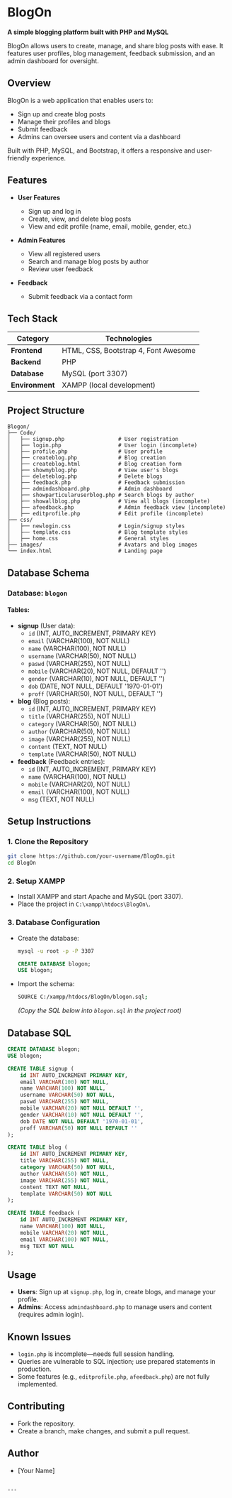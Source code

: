 # BlogOn

**A simple blogging platform built with PHP and MySQL**

BlogOn allows users to create, manage, and share blog posts with ease. It features user profiles, blog management, feedback submission, and an admin dashboard for oversight.

## Overview

BlogOn is a web application that enables users to:
- Sign up and create blog posts
- Manage their profiles and blogs
- Submit feedback
- Admins can oversee users and content via a dashboard

Built with PHP, MySQL, and Bootstrap, it offers a responsive and user-friendly experience.

## Features

- **User Features**  
  - Sign up and log in  
  - Create, view, and delete blog posts  
  - View and edit profile (name, email, mobile, gender, etc.)  

- **Admin Features**  
  - View all registered users  
  - Search and manage blog posts by author  
  - Review user feedback  

- **Feedback**  
  - Submit feedback via a contact form  

## Tech Stack

| **Category**   | **Technologies**           |
|----------------|----------------------------|
| **Frontend**   | HTML, CSS, Bootstrap 4, Font Awesome |
| **Backend**    | PHP                       |
| **Database**   | MySQL (port 3307)         |
| **Environment**| XAMPP (local development) |

## Project Structure

```
Blogon/
├── Code/
│   ├── signup.php                 # User registration
│   ├── login.php                  # User login (incomplete)
│   ├── profile.php                # User profile
│   ├── createblog.php             # Blog creation
│   ├── createblog.html            # Blog creation form
│   ├── showmyblog.php             # View user's blogs
│   ├── deleteblog.php             # Delete blogs
│   ├── feedback.php               # Feedback submission
│   ├── admindashboard.php         # Admin dashboard
│   ├── showparticularuserblog.php # Search blogs by author
│   ├── showallblog.php            # View all blogs (incomplete)
│   ├── afeedback.php              # Admin feedback view (incomplete)
│   ├── editprofile.php            # Edit profile (incomplete)
├── css/
│   ├── newlogin.css               # Login/signup styles
│   ├── template.css               # Blog template styles
│   ├── home.css                   # General styles
├── images/                        # Avatars and blog images
└── index.html                     # Landing page
```

## Database Schema

### Database: `blogon`

#### Tables:
- **signup** (User data):
  - `id` (INT, AUTO_INCREMENT, PRIMARY KEY)
  - `email` (VARCHAR(100), NOT NULL)
  - `name` (VARCHAR(100), NOT NULL)
  - `username` (VARCHAR(50), NOT NULL)
  - `paswd` (VARCHAR(255), NOT NULL)
  - `mobile` (VARCHAR(20), NOT NULL, DEFAULT '')
  - `gender` (VARCHAR(10), NOT NULL, DEFAULT '')
  - `dob` (DATE, NOT NULL, DEFAULT '1970-01-01')
  - `proff` (VARCHAR(50), NOT NULL, DEFAULT '')
- **blog** (Blog posts):
  - `id` (INT, AUTO_INCREMENT, PRIMARY KEY)
  - `title` (VARCHAR(255), NOT NULL)
  - `category` (VARCHAR(50), NOT NULL)
  - `author` (VARCHAR(50), NOT NULL)
  - `image` (VARCHAR(255), NOT NULL)
  - `content` (TEXT, NOT NULL)
  - `template` (VARCHAR(50), NOT NULL)
- **feedback** (Feedback entries):
  - `id` (INT, AUTO_INCREMENT, PRIMARY KEY)
  - `name` (VARCHAR(100), NOT NULL)
  - `mobile` (VARCHAR(20), NOT NULL)
  - `email` (VARCHAR(100), NOT NULL)
  - `msg` (TEXT, NOT NULL)

## Setup Instructions

### 1. Clone the Repository
```bash
git clone https://github.com/your-username/BlogOn.git
cd BlogOn
```

### 2. Setup XAMPP
- Install XAMPP and start Apache and MySQL (port 3307).
- Place the project in `C:\xampp\htdocs\BlogOn\`.

### 3. Database Configuration
- Create the database:
  ```bash
  mysql -u root -p -P 3307
  ```
  ```sql
  CREATE DATABASE blogon;
  USE blogon;
  ```
- Import the schema:
  ```bash
  SOURCE C:/xampp/htdocs/BlogOn/blogon.sql;
  ```
  *(Copy the SQL below into `blogon.sql` in the project root)*

## Database SQL

```sql
CREATE DATABASE blogon;
USE blogon;

CREATE TABLE signup (
    id INT AUTO_INCREMENT PRIMARY KEY,
    email VARCHAR(100) NOT NULL,
    name VARCHAR(100) NOT NULL,
    username VARCHAR(50) NOT NULL,
    paswd VARCHAR(255) NOT NULL,
    mobile VARCHAR(20) NOT NULL DEFAULT '',
    gender VARCHAR(10) NOT NULL DEFAULT '',
    dob DATE NOT NULL DEFAULT '1970-01-01',
    proff VARCHAR(50) NOT NULL DEFAULT ''
);

CREATE TABLE blog (
    id INT AUTO_INCREMENT PRIMARY KEY,
    title VARCHAR(255) NOT NULL,
    category VARCHAR(50) NOT NULL,
    author VARCHAR(50) NOT NULL,
    image VARCHAR(255) NOT NULL,
    content TEXT NOT NULL,
    template VARCHAR(50) NOT NULL
);

CREATE TABLE feedback (
    id INT AUTO_INCREMENT PRIMARY KEY,
    name VARCHAR(100) NOT NULL,
    mobile VARCHAR(20) NOT NULL,
    email VARCHAR(100) NOT NULL,
    msg TEXT NOT NULL
);
```

## Usage

- **Users**: Sign up at `signup.php`, log in, create blogs, and manage your profile.
- **Admins**: Access `admindashboard.php` to manage users and content (requires admin login).

## Known Issues

- `login.php` is incomplete—needs full session handling.
- Queries are vulnerable to SQL injection; use prepared statements in production.
- Some features (e.g., `editprofile.php`, `afeedback.php`) are not fully implemented.

## Contributing

- Fork the repository.
- Create a branch, make changes, and submit a pull request.

## Author

- [Your Name]
```

---
